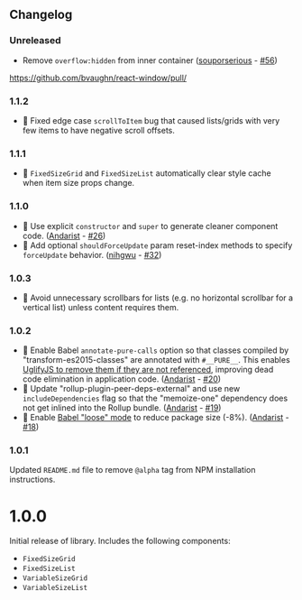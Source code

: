 Changelog
------------

### Unreleased
* Remove `overflow:hidden` from inner container ([souporserious](https://github.com/souporserious) - [#56](https://github.com/bvaughn/react-window/pull/56))

https://github.com/bvaughn/react-window/pull/

### 1.1.2
* 🐛 Fixed edge case `scrollToItem` bug that caused lists/grids with very few items to have negative scroll offsets.

### 1.1.1
* 🐛 `FixedSizeGrid` and `FixedSizeList` automatically clear style cache when item size props change.

### 1.1.0
* 🎉 Use explicit `constructor` and `super` to generate cleaner component code. ([Andarist](https://github.com/Andarist) - [#26](https://github.com/bvaughn/react-window/pull/26))
* 🎉 Add optional `shouldForceUpdate` param reset-index methods to specify `forceUpdate` behavior. ([nihgwu](https://github.com/nihgwu) - [#32](https://github.com/bvaughn/react-window/pull/32))

### 1.0.3
* 🐛 Avoid unnecessary scrollbars for lists (e.g. no horizontal scrollbar for a vertical list) unless content requires them.

### 1.0.2

* 🎉 Enable Babel `annotate-pure-calls` option so that classes compiled by "transform-es2015-classes" are annotated with `#__PURE__`. This enables [UglifyJS to remove them if they are not referenced](https://github.com/mishoo/UglifyJS2/pull/1448), improving dead code elimination in application code. ([Andarist](https://github.com/Andarist) - [#20](https://github.com/bvaughn/react-window/pull/20))
* 🎉 Update "rollup-plugin-peer-deps-external" and use new `includeDependencies` flag so that the "memoize-one" dependency does not get inlined into the Rollup bundle. ([Andarist](https://github.com/Andarist) - [#19](https://github.com/bvaughn/react-window/pull/19))
* 🎉 Enable [Babel "loose" mode](https://babeljs.io/docs/en/babel-preset-env#loose) to reduce package size (-8%). ([Andarist](https://github.com/Andarist) - [#18](https://github.com/bvaughn/react-window/pull/18))

### 1.0.1
Updated `README.md` file to remove `@alpha` tag from NPM installation instructions.

# 1.0.0
Initial release of library. Includes the following components:
* `FixedSizeGrid`
* `FixedSizeList`
* `VariableSizeGrid`
* `VariableSizeList`
